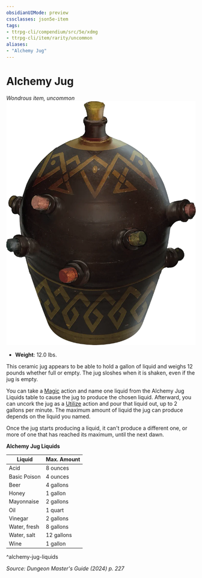 ```yaml
---
obsidianUIMode: preview
cssclasses: json5e-item
tags:
- ttrpg-cli/compendium/src/5e/xdmg
- ttrpg-cli/item/rarity/uncommon
aliases: 
- "Alchemy Jug"
---
```

# Alchemy Jug
*Wondrous item, uncommon*  
![](Інструменти%20ДМ/CLI/items/img/alchemy-jug.webp#right)

- **Weight**: 12.0 lbs.

This ceramic jug appears to be able to hold a gallon of liquid and weighs 12 pounds whether full or empty. The jug sloshes when it is shaken, even if the jug is empty.

You can take a [Magic](Інструменти%20ДМ/CLI/rules/actions.md#Magic) action and name one liquid from the Alchemy Jug Liquids table to cause the jug to produce the chosen liquid. Afterward, you can uncork the jug as a [Utilize](Інструменти%20ДМ/CLI/rules/actions.md#Utilize) action and pour that liquid out, up to 2 gallons per minute. The maximum amount of liquid the jug can produce depends on the liquid you named.

Once the jug starts producing a liquid, it can't produce a different one, or more of one that has reached its maximum, until the next dawn.

**Alchemy Jug Liquids**

| Liquid | Max. Amount |
|--------|-------------|
| Acid | 8 ounces |
| Basic Poison | 4 ounces |
| Beer | 4 gallons |
| Honey | 1 gallon |
| Mayonnaise | 2 gallons |
| Oil | 1 quart |
| Vinegar | 2 gallons |
| Water, fresh | 8 gallons |
| Water, salt | 12 gallons |
| Wine | 1 gallon |
^alchemy-jug-liquids

*Source: Dungeon Master's Guide (2024) p. 227*